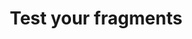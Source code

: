 ---
layout: default
title: Test your fragments
grand_parent: App navigation
nav_order: 12
parent: Fragments
---